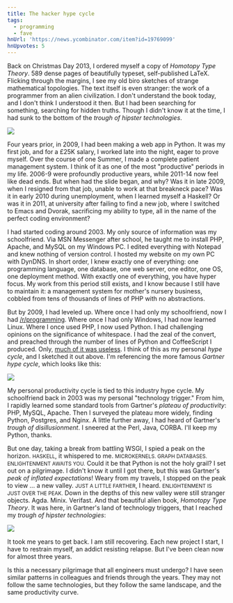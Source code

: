 ```yaml
---
title: The hacker hype cycle
tags:
  - programming
  - fave
hnUrl: 'https://news.ycombinator.com/item?id=19769099'
hnUpvotes: 5
---
```


Back on Christmas Day 2013,
I ordered myself a copy of _Homotopy Type Theory_.
589 dense pages of beautifully typeset, self-published LaTeX.
Flicking through the margins,
I see my old biro sketches of strange mathematical topologies.
The text itself is even stranger:
the work of a programmer from an alien civilization.
I don't understand the book today,
and I don't think I understood it then.
But I had been searching for something,
searching for hidden truths.
Though I didn't know it at the time,
I had sunk to the bottom of the _trough of hipster technologies_.

<p><img src="/assets/2019-03-23/hacker-hype-cycle.svg"/></p>

Four years prior, in 2009,
I had been making a web app in Python.
It was my first job,
and for a £25K salary,
I worked late into the night,
eager to prove myself.
Over the course of one Summer,
I made a complete patient management system.
I think of it as one of the most "productive" periods in my life.
2006-9 were profoundly productive years,
while 2011-14 now feel like dead ends.
But when had the slide began, and why?
Was it in late 2009,
when I resigned from that job,
unable to work at that breakneck pace?
Was it in early 2010 during unemployment,
when I learned myself a Haskell?
Or was it in 2011,
at university after failing to find a new job,
where I switched to Emacs and Dvorak,
sacrificing my ability to type,
all in the name of the perfect coding environment?

I had started coding around 2003.
My only source of information was my schoolfriend.
Via MSN Messenger after school,
he taught me to install PHP, Apache, and MySQL on my Windows PC.
I edited everything with Notepad
and knew nothing of version control.
I hosted my website on my own PC with DynDNS.
In short order,
I knew exactly one of everything:
one programming language,
one database,
one web server,
one editor,
one OS,
one deployment method.
With exactly one of everything,
you have hyper focus.
My work from this period still exists,
and I know because I still have to maintain it:
a management system for mother's nursery business,
cobbled from tens of thousands of lines of PHP
with no abstractions.

But by 2009, I had leveled up.
Where once I had only my schoolfriend,
now I had [/r/programming](https://www.reddit.com/r/programming/).
Where once I had only Windows, I had now learned Linux.
Where I once used PHP, I now used Python.
I had challenging opinions on the significance of whitespace.
I had the zeal of the convert,
and preached through the number of lines of Python and CoffeeScript I produced.
Only, [much of it was useless](https://github.com/jameshfisher/numeral).
I think of this as my personal _hype cycle_,
and I sketched it out above.
I'm referencing the more famous _Gartner hype cycle_,
which looks like this:

<p><img src="/assets/2019-03-23/Hype-Cycle-General.png"/></p>

My personal productivity cycle is tied to this industry hype cycle.
My schoolfriend back in 2003 was my personal "technology trigger."
From him,
I rapidly learned some standard tools from Gartner's _plateau of productivity_:
PHP, MySQL, Apache.
Then I surveyed the plateau more widely,
finding Python, Postgres, and Nginx.
A little further away,
I had heard of Gartner's _trough of disillusionment_.
I sneered at the Perl, Java, CORBA.
I'll keep my Python, thanks.

But one day,
taking a break from battling WSGI,
I spied a peak on the horizon.
<small>HASKELL</small>, it whispered to me. 
<small>MICROKERNELS. GRAPH DATABASES. ENLIGHTENMENT AWAITS YOU.</small>
Could it be that Python is not the holy grail?
I set out on a pilgrimage.
I didn't know it until I got there,
but this was Gartner's _peak of inflated expectations_!
Weary from my travels,
I stopped on the peak to view ... a new valley.
<small>JUST A LITTLE FARTHER</small>, I heard.
<small>ENLIGHTENMENT IS JUST OVER THE PEAK.</small>
Down in the depths of this new valley
were still stranger objects.
Agda. Minix. Verifast.
And that beautiful alien book,
_Homotopy Type Theory_.
It was here, in Gartner's land of technology triggers,
that I reached my _trough of hipster technologies_:

<p><img src="/assets/2019-03-23/gartners-peak.svg"/></p>

It took me years to get back.
I am still recovering.
Each new project I start,
I have to restrain myself,
an addict resisting relapse.
But I've been clean now for almost three years.

Is this a necessary pilgrimage 
that all engineers must undergo?
I have seen similar patterns in colleagues and friends through the years.
They may not follow the same technologies,
but they follow the same landscape,
and the same productivity curve.
